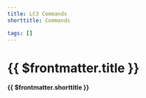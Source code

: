 ```yaml
---
title: LC3 Commands
shorttitle: Commands

tags: []
---
```


# {{ $frontmatter.title }}
**{{ $frontmatter.shorttitle }}**

    